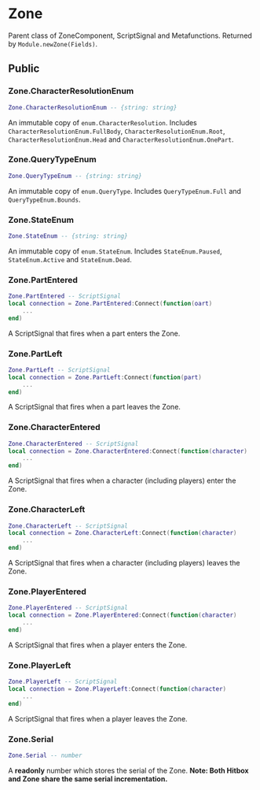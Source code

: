 # Zone
Parent class of ZoneComponent, ScriptSignal and Metafunctions. Returned by `Module.newZone(Fields)`.

## Public
### Zone.CharacterResolutionEnum
```lua
Zone.CharacterResolutionEnum -- {string: string}
```
An immutable copy of `enum.CharacterResolution`. Includes `CharacterResolutionEnum.FullBody`, `CharacterResolutionEnum.Root`, `CharacterResolutionEnum.Head` and `CharacterResolutionEnum.OnePart`.
### Zone.QueryTypeEnum
```lua
Zone.QueryTypeEnum -- {string: string}
```
An immutable copy of `enum.QueryType`. Includes `QueryTypeEnum.Full` and `QueryTypeEnum.Bounds`.
### Zone.StateEnum
```lua
Zone.StateEnum -- {string: string}
```
An immutable copy of `enum.StateEnum`. Includes `StateEnum.Paused`, `StateEnum.Active` and `StateEnum.Dead`.
### Zone.PartEntered
```lua
Zone.PartEntered -- ScriptSignal
local connection = Zone.PartEntered:Connect(function(oart)
    ...
end)
```
A ScriptSignal that fires when a part enters the Zone.
### Zone.PartLeft
```lua
Zone.PartLeft -- ScriptSignal
local connection = Zone.PartLeft:Connect(function(part)
    ...
end)
```
A ScriptSignal that fires when a part leaves the Zone.
### Zone.CharacterEntered
```lua
Zone.CharacterEntered -- ScriptSignal
local connection = Zone.CharacterEntered:Connect(function(character)
    ...
end)
```
A ScriptSignal that fires when a character (including players) enter the Zone.
### Zone.CharacterLeft
```lua
Zone.CharacterLeft -- ScriptSignal
local connection = Zone.CharacterLeft:Connect(function(character)
    ...
end)
```
A ScriptSignal that fires when a character (including players) leaves the Zone.
### Zone.PlayerEntered
```lua
Zone.PlayerEntered -- ScriptSignal
local connection = Zone.PlayerEntered:Connect(function(character)
    ...
end)
```
A ScriptSignal that fires when a player enters the Zone.
### Zone.PlayerLeft
```lua
Zone.PlayerLeft -- ScriptSignal
local connection = Zone.PlayerLeft:Connect(function(character)
    ...
end)
```
A ScriptSignal that fires when a player leaves the Zone.
### Zone.Serial
```lua
Zone.Serial -- number
```
A **readonly** number which stores the serial of the Zone. **Note: Both Hitbox and Zone share the same serial incrementation.**
